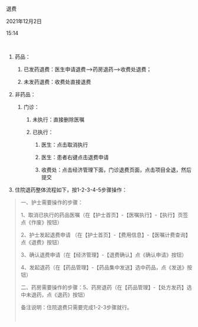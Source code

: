 退费

2021年12月2日

15:14

 

1.  药品：

    1.  已发药退费：医生申请退费\--\>药房退药\--\>收费处退费；

    2.  未发药退费：收费处直接退费

2.  非药品：

    1.  门诊：

        1.  未执行：直接删除医嘱

        2.  已执行：

            1.  医生：点击取消执行

            2.  医生：患者右键点击退费申请

            3.  收费处：点击经济管理下面，门诊退费页面，点击项目全退，然后提交

3.  住院退药整体流程如下，按1-2-3-4-5步骤操作：

> 一、护士需要操作的步骤：
>
> 1、取消已执行的药品医嘱（在【护士首页】-【医嘱执行】-【执行】页签 点《作废》按钮）
>
> 2、护士发起退费申请 （在【护士首页】-【费用信息】-【医嘱计费查询】点《退费》按钮）
>
> 3、确认退费申请（在【经济管理】-【退费确认】点《确认申请》按钮）
>
> 4、发起退药（在【药品管理】-【药品集中发送】选中药品，点《发送》按钮）
>
> 二、药房需要操作的步骤：5、药房退药（在【药品管理】-【处方发药】选中未退药，点《退药》按钮）
>
> 备注说明：住院退费只需要完成1-2-3步骤就行。
>
>  
